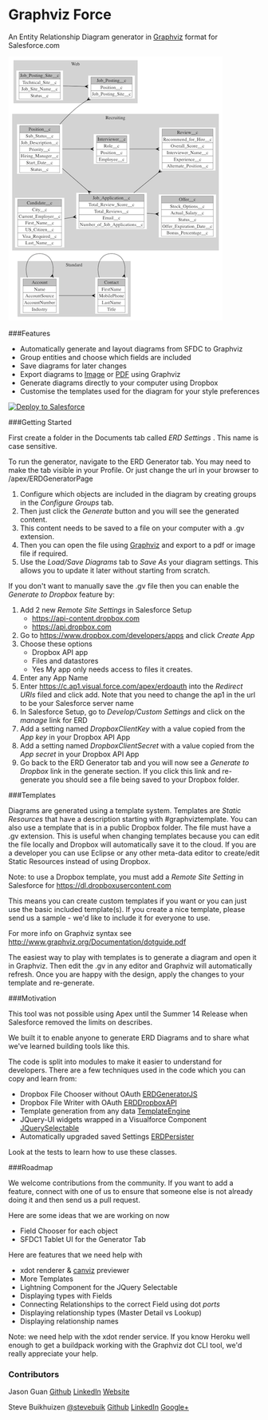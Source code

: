 Graphviz Force
========

An Entity Relationship Diagram generator in [Graphviz](http://graphviz.org) format for Salesforce.com

![Sample](assets/Recruiting+and+Standard.png)

###Features
- Automatically generate and layout diagrams from SFDC to Graphviz
- Group entities and choose which fields are included
- Save diagrams for later changes
- Export diagrams to [Image](assets/Recruiting+and+Standard.png) or [PDF](assets/Recruiting+and+Standard.pdf?raw=true) using Graphviz
- Generate diagrams directly to your computer using Dropbox
- Customise the templates used for the diagram for your style preferences

<a href="https://githubsfdeploy.herokuapp.com/app/githubdeploy/stevebuik/GraphVizForce" target="deploy">
  <img alt="Deploy to Salesforce"
       src="https://raw.githubusercontent.com/afawcett/githubsfdeploy/master/src/main/webapp/resources/img/deploy.png">
</a>

###Getting Started

First create a folder in the Documents tab called *ERD Settings* . This name is case sensitive.

To run the generator, navigate to the ERD Generator tab. You may need to make the tab visible in your Profile. 
Or just change the url in your browser to /apex/ERDGeneratorPage

1. Configure which objects are included in the diagram by creating groups in the *Configure Groups* tab.
2. Then just click the *Generate* button and you will see the generated content. 
3. This content needs to be saved to a file on your computer with a .gv extension. 
4. Then you can open the file using [Graphviz](http://www.graphviz.org) and export to a pdf or image file if required.
5. Use the *Load/Save Diagrams* tab to *Save As* your diagram settings. This allows you to update it later without starting from scratch.

If you don't want to manually save the .gv file then you can enable the *Generate to Dropbox* feature by:

1. Add 2 new *Remote Site Settings* in Salesforce Setup
    - https://api-content.dropbox.com
    - https://api.dropbox.com
2. Go to https://www.dropbox.com/developers/apps and click *Create App*
3. Choose these options 
    - Dropbox API app
    - Files and datastores
    - Yes My app only needs access to files it creates.
4. Enter any App Name
5. Enter https://c.ap1.visual.force.com/apex/erdoauth into the *Redirect URIs* filed and click add. 
Note that you need to change the ap1 in the url to be your Salesforce server name
6. In Salesforce Setup, go to *Develop/Custom Settings* and click on the *manage* link for ERD
7. Add a setting named *DropboxClientKey* with a value copied from the *App key* in your Dropbox API App 
8. Add a setting named *DropboxClientSecret* with a value copied from the *App secret* in your Dropbox API App 
9. Go back to the ERD Generator tab and you will now see a *Generate to Dropbox* link in the generate section. 
If you click this link and re-generate you should see a file being saved to your Dropbox folder.

###Templates

Diagrams are generated using a template system. Templates are *Static Resources* that have a description starting with #graphviztemplate. 
You can also use a template that is in a public Dropbox folder. The file must have a .gv extension. 
This is useful when changing templates because you can edit the file locally and Dropbox will automatically save it to the cloud.
If you are a developer you can use Eclipse or any other meta-data editor to create/edit Static Resources instead of using Dropbox.

Note: to use a Dropbox template, you must add a *Remote Site Setting* in Salesforce for https://dl.dropboxusercontent.com

This means you can create custom templates if you want or you can just use the basic included template(s).
If you create a nice template, please send us a sample - we'd like to include it for everyone to use. 

For more info on Graphviz syntax see http://www.graphviz.org/Documentation/dotguide.pdf

The easiest way to play with templates is to generate a diagram and open it in Graphviz. 
Then edit the .gv in any editor and Graphviz will automatically refresh. Once you are happy with the design, apply the changes to your template and re-generate.

###Motivation

This tool was not possible using Apex until the Summer 14 Release when Salesforce removed the limits on describes.

We built it to enable anyone to generate ERD Diagrams and to share what we've learned building tools like this. 

The code is split into modules to make it easier to understand for developers. 
There are a few techniques used in the code which you can copy and learn from:

- Dropbox File Chooser without OAuth [ERDGeneratorJS](https://github.com/stevebuik/GraphVizForce/blob/master/src/staticresources/ERDGeneratorJS.resource)
- Dropbox File Writer with OAuth [ERDDropboxAPI](https://github.com/stevebuik/GraphVizForce/blob/master/src/classes/ERDDropboxAPI.cls)
- Template generation from any data [TemplateEngine](https://github.com/stevebuik/GraphVizForce/blob/master/src/classes/TemplateEngine.cls)
- JQuery-UI widgets wrapped in a Visualforce Component [JQuerySelectable](https://github.com/stevebuik/GraphVizForce/blob/master/src/components/JQuerySelectable.component)
- Automatically upgraded saved Settings [ERDPersister](https://github.com/stevebuik/GraphVizForce/blob/master/src/classes/ERDPersister.cls) 

Look at the tests to learn how to use these classes.

###Roadmap

We welcome contributions from the community. If you want to add a feature, connect with one of us to ensure that someone else is not already doing it and then send us a pull request.

Here are some ideas that we are working on now
- Field Chooser for each object
- SFDC1 Tablet UI for the Generator Tab

Here are features that we need help with
- xdot renderer & [canviz](https://code.google.com/p/canviz/) previewer
- More Templates
- Lightning Component for the JQuery Selectable
- Displaying types with Fields
- Connecting Relationships to the correct Field using dot *ports*
- Displaying relationship types (Master Detail vs Lookup)
- Displaying relationship names

Note: we need help with the xdot render service. If you know Heroku well enough to get a buildpack working with the Graphviz dot CLI tool, we'd really appreciate your help.
  
### Contributors

Jason Guan [Github](https://github.com/jasong327) [LinkedIn](https://www.linkedin.com/pub/jason-guan/39/3a9/346) [Website](http://cyberlemons.com/)

Steve Buikhuizen [@stevebuik](https://twitter.com/stevebuik) [Github](https://github.com/stevebuik) [LinkedIn](https://www.linkedin.com/in/stevebuikhuizen) [Google+](https://plus.google.com/+SteveBuikhuizen)